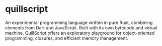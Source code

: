 # quillscript
An experimental programming language written in pure Rust, combining elements from Dart and JavaScript. Built with its own bytecode and virtual machine, QuillScript offers an exploratory playground for object-oriented programming, closures, and efficient memory management. 
